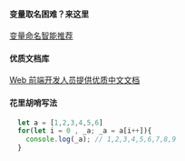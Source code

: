 #### 变量取名困难？来这里

[变量命名智能推荐](https://unbug.github.io/codelf/ "变量命名智能推荐")

#### 优质文档库

[Web 前端开发人员提供优质中文文档](www.docschina.org "Web 前端开发人员提供优质中文文档")

#### 花里胡哨写法
```javascript
  let a = [1,2,3,4,5,6]
  for(let i = 0 , _a; _a = a[i++]){
    console.log(_a); // 1,2,3,4,5,6,7,8,9
  }
```

